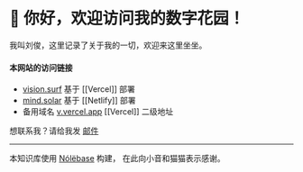 # 🏡 你好，欢迎访问我的数字花园！

我叫刘俊，这里记录了关于我的一切，欢迎来这里坐坐。


#### 本网站的访问链接
- [vision.surf](https://vision.surf)       基于 [[Vercel]] 部署
- [mind.solar](https://mind.solar)      基于 [[Netlify]] 部署
- 备用域名 [v.vercel.app](https://v.vercel.app) [[Vercel]] 二级地址




想联系我？请给我发 [邮件](mailto:olj@outlook.com)

-----
本知识库使用 [Nólëbase](https://nolebase.ayaka.io) 构建， 在此向小音和猫猫表示感谢。